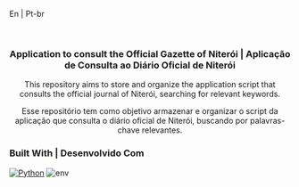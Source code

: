 <a name="readme-top">En | Pt-br</a>

<br />
<div align="center">
<h3 align="center">Application to consult the Official Gazette of Niterói | Aplicação de Consulta ao Diário Oficial de Niterói</h3>
  <p align="center">
    This repository aims to store and organize the application script that consults the official journal of Niterói, searching for relevant keywords.
  </p>
  <p>
    Esse repositório tem como objetivo armazenar e organizar o script da aplicação que consulta o diário oficial de Niterói, buscando por palavras-chave relevantes.
  </p>
</div>

### Built With | Desenvolvido Com

[![Python]][Python-url] ![env]

[Python]: https://img.shields.io/badge/Python-14354C?style=for-the-badge&logo=python&logoColor=white
[Python-url]: https://www.python.org/
[env]: https://img.shields.io/badge/.ENV-ECD53F.svg?style=for-the-badge&logo=dotenv&logoColor=black
